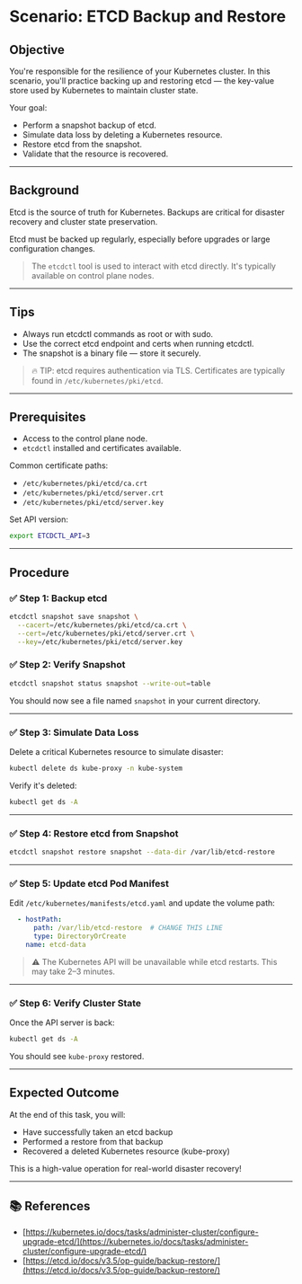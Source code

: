 # Scenario: ETCD Backup and Restore

## Objective

You're responsible for the resilience of your Kubernetes cluster. In this scenario, you'll practice backing up and restoring etcd — the key-value store used by Kubernetes to maintain cluster state.

Your goal:

* Perform a snapshot backup of etcd.
* Simulate data loss by deleting a Kubernetes resource.
* Restore etcd from the snapshot.
* Validate that the resource is recovered.

---

## Background

Etcd is the source of truth for Kubernetes. Backups are critical for disaster recovery and cluster state preservation.

Etcd must be backed up regularly, especially before upgrades or large configuration changes.

> The `etcdctl` tool is used to interact with etcd directly. It's typically available on control plane nodes.

---

## Tips

* Always run etcdctl commands as root or with sudo.
* Use the correct etcd endpoint and certs when running etcdctl.
* The snapshot is a binary file — store it securely.

> 🔥 TIP: etcd requires authentication via TLS. Certificates are typically found in `/etc/kubernetes/pki/etcd`.

---

## Prerequisites

* Access to the control plane node.
* `etcdctl` installed and certificates available.

Common certificate paths:

* `/etc/kubernetes/pki/etcd/ca.crt`
* `/etc/kubernetes/pki/etcd/server.crt`
* `/etc/kubernetes/pki/etcd/server.key`

Set API version:

```bash
export ETCDCTL_API=3
```

---

## Procedure

### ✅ Step 1: Backup etcd

```bash
etcdctl snapshot save snapshot \
  --cacert=/etc/kubernetes/pki/etcd/ca.crt \
  --cert=/etc/kubernetes/pki/etcd/server.crt \
  --key=/etc/kubernetes/pki/etcd/server.key
```

### ✅ Step 2: Verify Snapshot

```bash
etcdctl snapshot status snapshot --write-out=table
```

You should now see a file named `snapshot` in your current directory.

---

### ✅ Step 3: Simulate Data Loss

Delete a critical Kubernetes resource to simulate disaster:

```bash
kubectl delete ds kube-proxy -n kube-system
```

Verify it's deleted:

```bash
kubectl get ds -A
```

---

### ✅ Step 4: Restore etcd from Snapshot

```bash
etcdctl snapshot restore snapshot --data-dir /var/lib/etcd-restore
```

---

### ✅ Step 5: Update etcd Pod Manifest

Edit `/etc/kubernetes/manifests/etcd.yaml` and update the volume path:

```yaml
  - hostPath:
      path: /var/lib/etcd-restore  # CHANGE THIS LINE
      type: DirectoryOrCreate
    name: etcd-data
```

> ⚠️ The Kubernetes API will be unavailable while etcd restarts. This may take 2–3 minutes.

---

### ✅ Step 6: Verify Cluster State

Once the API server is back:

```bash
kubectl get ds -A
```

You should see `kube-proxy` restored.

---

## Expected Outcome

At the end of this task, you will:

* Have successfully taken an etcd backup
* Performed a restore from that backup
* Recovered a deleted Kubernetes resource (kube-proxy)

This is a high-value operation for real-world disaster recovery!

---

## 📚 References

* [https://kubernetes.io/docs/tasks/administer-cluster/configure-upgrade-etcd/](https://kubernetes.io/docs/tasks/administer-cluster/configure-upgrade-etcd/)
* [https://etcd.io/docs/v3.5/op-guide/backup-restore/](https://etcd.io/docs/v3.5/op-guide/backup-restore/)
